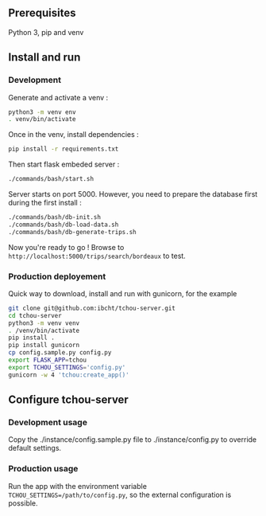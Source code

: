 ## Prerequisites

Python 3, pip and venv

## Install and run

### Development

Generate and activate a venv :

```bash
python3 -m venv env 
. venv/bin/activate
```

Once in the venv, install dependencies :

```bash
pip install -r requirements.txt
```

Then start flask embeded server :

```bash
./commands/bash/start.sh
```

Server starts on port 5000. However, you need to prepare the database first during the first install :

```bash
./commands/bash/db-init.sh
./commands/bash/db-load-data.sh
./commands/bash/db-generate-trips.sh
```

Now you're ready to go ! Browse to `http://localhost:5000/trips/search/bordeaux` to test.

### Production deployement

Quick way to download, install and run with gunicorn, for the example

```bash
git clone git@github.com:ibcht/tchou-server.git
cd tchou-server
python3 -m venv venv
. /venv/bin/activate
pip install .
pip install gunicorn
cp config.sample.py config.py
export FLASK_APP=tchou
export TCHOU_SETTINGS='config.py'
gunicorn -w 4 'tchou:create_app()'
```

## Configure tchou-server

### Development usage

Copy the ./instance/config.sample.py file to ./instance/config.py to override default settings.

### Production usage

Run the app with the environment variable `TCHOU_SETTINGS=/path/to/config.py`, so the external configuration is possible.